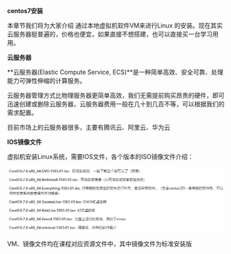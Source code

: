 **centos7安装**

本章节我们将为大家介绍 通过本地虚拟机软件VM来进行Linux 的安装。现在其实云服务器挺普遍的，价格也便宜，如果直接不想搭建，也可以直接买一台学习用用。

**云服务器**

**云服务器(Elastic Compute Service, ECS)**是一种简单高效、安全可靠、处理能力可弹性伸缩的计算服务。

云服务器管理方式比物理服务器更简单高效，我们无需提前购买昂贵的硬件，即可迅速创建或删除云服务器，云服务器费用一般在几十到几百不等，可以根据我们的需求配置。

目前市场上的云服务器很多，主要有腾讯云、阿里云、华为云

**IOS镜像文件**

虚拟机安装Linux系统，需要IOS文件，各个版本的ISO镜像文件介绍：

![image-20230413084142107](images/image-20230413084142107.png)

VM、镜像文件均在课程对应资源文件中，其中镜像文件为标准安装版